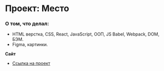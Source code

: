 # Проект: Место

### О том, что делал:

* HTML верстка, CSS, React, JavaScript, ООП, JS Babel, Webpack, DOM, БЭМ.
* Figma, картинки.

**Сайт**

* [Ссылка на проект](https://gostgas6.github.io/mesto-react/)
